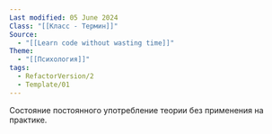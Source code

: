 ```yaml
---
Last modified: 05 June 2024
Class: "[[Класс - Термин]]"
Source:
  - "[[Learn code without wasting time]]"
Theme:
  - "[[Психология]]"
tags:
  - RefactorVersion/2
  - Template/01
---
```

Состояние постоянного употребление теории без применения на практике.
